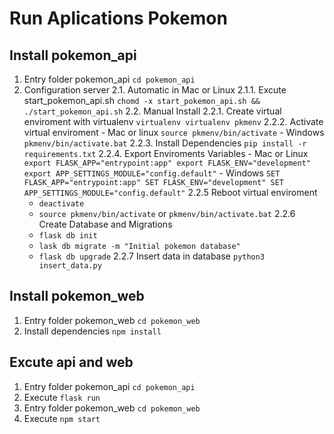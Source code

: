 # Run Aplications Pokemon

## Install pokemon_api

1. Entry folder pokemon_api ``` cd pokemon_api ```
2. Configuration server
  2.1. Automatic in Mac or Linux
    2.1.1. Excute start_pokemon_api.sh ``` chomd -x start_pokemon_api.sh && ./start_pokemon_api.sh ```
  2.2. Manual Install
    2.2.1. Create virtual enviroment with virtualenv ``` virtualenv virtualenv pkmenv ```
    2.2.2. Activate virtual enviroment
          - Mac or linux ``` source pkmenv/bin/activate ```
          - Windows ``` pkmenv/bin/activate.bat ```
    2.2.3. Install Dependencies ``` pip install -r requirements.txt ```
    2.2.4. Export Enviroments Variables
          - Mac or Linux
            ```
              export FLASK_APP="entrypoint:app"
              export FLASK_ENV="development"
              export APP_SETTINGS_MODULE="config.default"
            ```
          - Windows
            ```
              SET FLASK_APP="entrypoint:app"
              SET FLASK_ENV="development"
              SET APP_SETTINGS_MODULE="config.default"
            ```
    2.2.5 Reboot virtual enviroment
      - ``` deactivate ```
      - ``` source pkmenv/bin/activate ``` or ``` pkmenv/bin/activate.bat ```
    2.2.6 Create Database and Migrations
      - ``` flask db init ```
      - ``` lask db migrate -m "Initial pokemon database" ```
      - ``` flask db upgrade ```
    2.2.7 Insert data in database ``` python3 insert_data.py ```

## Install pokemon_web

1. Entry folder pokemon_web ``` cd pokemon_web ```
2. Install dependencies ``` npm install ```

## Excute api and web

1. Entry folder pokemon_api ``` cd pokemon_api ```
2. Execute ``` flask run ```
3. Entry folder pokemon_web ``` cd pokemon_web ```
4. Execute ``` npm start ```
